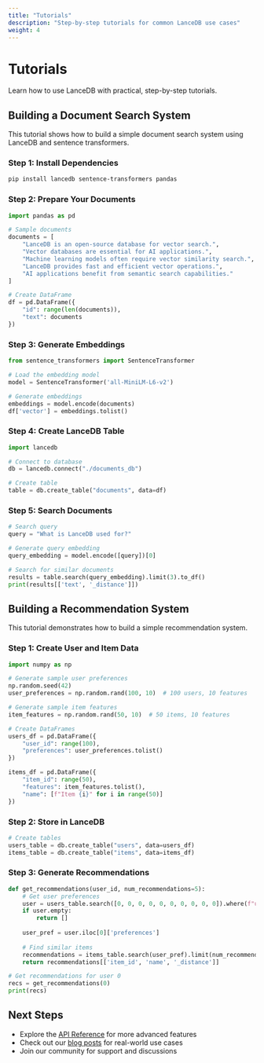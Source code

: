 ```yaml
---
title: "Tutorials"
description: "Step-by-step tutorials for common LanceDB use cases"
weight: 4
---
```


# Tutorials

Learn how to use LanceDB with practical, step-by-step tutorials.

## Building a Document Search System

This tutorial shows how to build a simple document search system using LanceDB and sentence transformers.

### Step 1: Install Dependencies

```bash
pip install lancedb sentence-transformers pandas
```

### Step 2: Prepare Your Documents

```python
import pandas as pd

# Sample documents
documents = [
    "LanceDB is an open-source database for vector search.",
    "Vector databases are essential for AI applications.",
    "Machine learning models often require vector similarity search.",
    "LanceDB provides fast and efficient vector operations.",
    "AI applications benefit from semantic search capabilities."
]

# Create DataFrame
df = pd.DataFrame({
    "id": range(len(documents)),
    "text": documents
})
```

### Step 3: Generate Embeddings

```python
from sentence_transformers import SentenceTransformer

# Load the embedding model
model = SentenceTransformer('all-MiniLM-L6-v2')

# Generate embeddings
embeddings = model.encode(documents)
df['vector'] = embeddings.tolist()
```

### Step 4: Create LanceDB Table

```python
import lancedb

# Connect to database
db = lancedb.connect("./documents_db")

# Create table
table = db.create_table("documents", data=df)
```

### Step 5: Search Documents

```python
# Search query
query = "What is LanceDB used for?"

# Generate query embedding
query_embedding = model.encode([query])[0]

# Search for similar documents
results = table.search(query_embedding).limit(3).to_df()
print(results[['text', '_distance']])
```

## Building a Recommendation System

This tutorial demonstrates how to build a simple recommendation system.

### Step 1: Create User and Item Data

```python
import numpy as np

# Generate sample user preferences
np.random.seed(42)
user_preferences = np.random.rand(100, 10)  # 100 users, 10 features

# Generate sample item features
item_features = np.random.rand(50, 10)  # 50 items, 10 features

# Create DataFrames
users_df = pd.DataFrame({
    "user_id": range(100),
    "preferences": user_preferences.tolist()
})

items_df = pd.DataFrame({
    "item_id": range(50),
    "features": item_features.tolist(),
    "name": [f"Item {i}" for i in range(50)]
})
```

### Step 2: Store in LanceDB

```python
# Create tables
users_table = db.create_table("users", data=users_df)
items_table = db.create_table("items", data=items_df)
```

### Step 3: Generate Recommendations

```python
def get_recommendations(user_id, num_recommendations=5):
    # Get user preferences
    user = users_table.search([0, 0, 0, 0, 0, 0, 0, 0, 0, 0]).where(f"user_id = {user_id}").to_df()
    if user.empty:
        return []
    
    user_pref = user.iloc[0]['preferences']
    
    # Find similar items
    recommendations = items_table.search(user_pref).limit(num_recommendations).to_df()
    return recommendations[['item_id', 'name', '_distance']]

# Get recommendations for user 0
recs = get_recommendations(0)
print(recs)
```

## Next Steps

- Explore the [API Reference](/docs/api-reference/) for more advanced features
- Check out our [blog posts](/blog/) for real-world use cases
- Join our community for support and discussions 